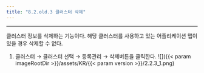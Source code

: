 ```yaml
---
title: "8.2.old.3 클러스터 삭제"
---
```


---
클러스터 정보를 삭제하는 기능이다. 해당 클러스터를 사용하고 있는 어플리케이션 맵이 있을 경우 삭제할 수 없다.

1. 클러스터 → 클러스터 선택 → 등록관리 → 삭제버튼을 클릭한다.
![]({{< param imageRootDir >}}/assets/KR/{{< param version >}}/2.2.3_1.png)
